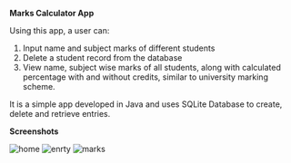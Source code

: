 <b>Marks Calculator App</b>

Using this app, a user can:
1. Input name and subject marks of different students
2. Delete a student record from the database
3. View name, subject wise marks of all students, along with calculated percentage with and without credits, similar to university marking scheme.


It is a simple app developed in Java and uses SQLite Database to create, delete and retrieve entries.

<b>Screenshots</b>

![home](https://github.com/Nishmitha2003/Student_Mark_Calculator/assets/125563752/560f6068-7f3a-45d4-988c-85e1b31f699b)
![enrty](https://github.com/Nishmitha2003/Student_Mark_Calculator/assets/125563752/b74f9826-099e-4d0b-aa88-7fdbfc098a94)
![marks](https://github.com/Nishmitha2003/Student_Mark_Calculator/assets/125563752/4cf6336a-10a4-400b-b16d-8fa13fb87099)
